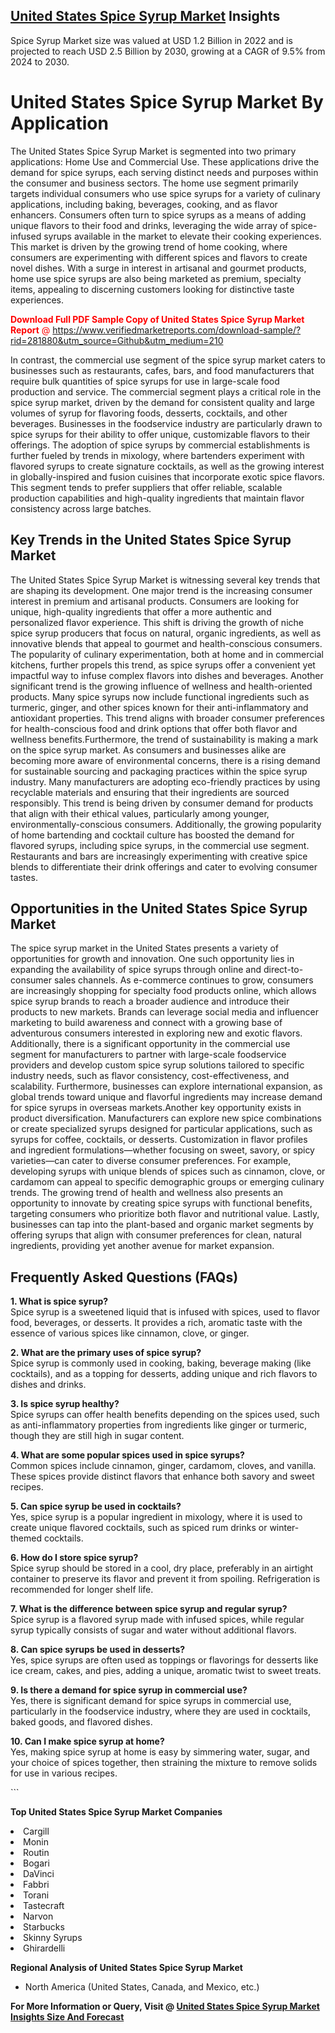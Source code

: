 <h2><a href="https://www.verifiedmarketreports.com/download-sample/?rid=281880&amp;utm_source=Github&amp;utm_medium=210" target="_blank">United States Spice Syrup Market</a> Insights</h2><p>Spice Syrup Market size was valued at USD 1.2 Billion in 2022 and is projected to reach USD 2.5 Billion by 2030, growing at a CAGR of 9.5% from 2024 to 2030.</p><p><h1>United States Spice Syrup Market By Application</h1><p>The United States Spice Syrup Market is segmented into two primary applications: Home Use and Commercial Use. These applications drive the demand for spice syrups, each serving distinct needs and purposes within the consumer and business sectors. The home use segment primarily targets individual consumers who use spice syrups for a variety of culinary applications, including baking, beverages, cooking, and as flavor enhancers. Consumers often turn to spice syrups as a means of adding unique flavors to their food and drinks, leveraging the wide array of spice-infused syrups available in the market to elevate their cooking experiences. This market is driven by the growing trend of home cooking, where consumers are experimenting with different spices and flavors to create novel dishes. With a surge in interest in artisanal and gourmet products, home use spice syrups are also being marketed as premium, specialty items, appealing to discerning customers looking for distinctive taste experiences. <p><span class=""><span style="color: #ff0000;"><strong>Download Full PDF Sample Copy of United States Spice Syrup Market Report</strong> @ </span><a href="https://www.verifiedmarketreports.com/download-sample/?rid=281880&amp;utm_source=Github&amp;utm_medium=210" target="_blank">https://www.verifiedmarketreports.com/download-sample/?rid=281880&amp;utm_source=Github&amp;utm_medium=210</a></span></p></p><p>In contrast, the commercial use segment of the spice syrup market caters to businesses such as restaurants, cafes, bars, and food manufacturers that require bulk quantities of spice syrups for use in large-scale food production and service. The commercial segment plays a critical role in the spice syrup market, driven by the demand for consistent quality and large volumes of syrup for flavoring foods, desserts, cocktails, and other beverages. Businesses in the foodservice industry are particularly drawn to spice syrups for their ability to offer unique, customizable flavors to their offerings. The adoption of spice syrups by commercial establishments is further fueled by trends in mixology, where bartenders experiment with flavored syrups to create signature cocktails, as well as the growing interest in globally-inspired and fusion cuisines that incorporate exotic spice flavors. This segment tends to prefer suppliers that offer reliable, scalable production capabilities and high-quality ingredients that maintain flavor consistency across large batches. <h2>Key Trends in the United States Spice Syrup Market</h2><p>The United States Spice Syrup Market is witnessing several key trends that are shaping its development. One major trend is the increasing consumer interest in premium and artisanal products. Consumers are looking for unique, high-quality ingredients that offer a more authentic and personalized flavor experience. This shift is driving the growth of niche spice syrup producers that focus on natural, organic ingredients, as well as innovative blends that appeal to gourmet and health-conscious consumers. The popularity of culinary experimentation, both at home and in commercial kitchens, further propels this trend, as spice syrups offer a convenient yet impactful way to infuse complex flavors into dishes and beverages. Another significant trend is the growing influence of wellness and health-oriented products. Many spice syrups now include functional ingredients such as turmeric, ginger, and other spices known for their anti-inflammatory and antioxidant properties. This trend aligns with broader consumer preferences for health-conscious food and drink options that offer both flavor and wellness benefits.Furthermore, the trend of sustainability is making a mark on the spice syrup market. As consumers and businesses alike are becoming more aware of environmental concerns, there is a rising demand for sustainable sourcing and packaging practices within the spice syrup industry. Many manufacturers are adopting eco-friendly practices by using recyclable materials and ensuring that their ingredients are sourced responsibly. This trend is being driven by consumer demand for products that align with their ethical values, particularly among younger, environmentally-conscious consumers. Additionally, the growing popularity of home bartending and cocktail culture has boosted the demand for flavored syrups, including spice syrups, in the commercial use segment. Restaurants and bars are increasingly experimenting with creative spice blends to differentiate their drink offerings and cater to evolving consumer tastes.<h2>Opportunities in the United States Spice Syrup Market</h2><p>The spice syrup market in the United States presents a variety of opportunities for growth and innovation. One such opportunity lies in expanding the availability of spice syrups through online and direct-to-consumer sales channels. As e-commerce continues to grow, consumers are increasingly shopping for specialty food products online, which allows spice syrup brands to reach a broader audience and introduce their products to new markets. Brands can leverage social media and influencer marketing to build awareness and connect with a growing base of adventurous consumers interested in exploring new and exotic flavors. Additionally, there is a significant opportunity in the commercial use segment for manufacturers to partner with large-scale foodservice providers and develop custom spice syrup solutions tailored to specific industry needs, such as flavor consistency, cost-effectiveness, and scalability. Furthermore, businesses can explore international expansion, as global trends toward unique and flavorful ingredients may increase demand for spice syrups in overseas markets.Another key opportunity exists in product diversification. Manufacturers can explore new spice combinations or create specialized syrups designed for particular applications, such as syrups for coffee, cocktails, or desserts. Customization in flavor profiles and ingredient formulations—whether focusing on sweet, savory, or spicy varieties—can cater to diverse consumer preferences. For example, developing syrups with unique blends of spices such as cinnamon, clove, or cardamom can appeal to specific demographic groups or emerging culinary trends. The growing trend of health and wellness also presents an opportunity to innovate by creating spice syrups with functional benefits, targeting consumers who prioritize both flavor and nutritional value. Lastly, businesses can tap into the plant-based and organic market segments by offering syrups that align with consumer preferences for clean, natural ingredients, providing yet another avenue for market expansion.<h2>Frequently Asked Questions (FAQs)</h2><p><strong>1. What is spice syrup?</strong><br>Spice syrup is a sweetened liquid that is infused with spices, used to flavor food, beverages, or desserts. It provides a rich, aromatic taste with the essence of various spices like cinnamon, clove, or ginger.</p><p><strong>2. What are the primary uses of spice syrup?</strong><br>Spice syrup is commonly used in cooking, baking, beverage making (like cocktails), and as a topping for desserts, adding unique and rich flavors to dishes and drinks.</p><p><strong>3. Is spice syrup healthy?</strong><br>Spice syrups can offer health benefits depending on the spices used, such as anti-inflammatory properties from ingredients like ginger or turmeric, though they are still high in sugar content.</p><p><strong>4. What are some popular spices used in spice syrups?</strong><br>Common spices include cinnamon, ginger, cardamom, cloves, and vanilla. These spices provide distinct flavors that enhance both savory and sweet recipes.</p><p><strong>5. Can spice syrup be used in cocktails?</strong><br>Yes, spice syrup is a popular ingredient in mixology, where it is used to create unique flavored cocktails, such as spiced rum drinks or winter-themed cocktails.</p><p><strong>6. How do I store spice syrup?</strong><br>Spice syrup should be stored in a cool, dry place, preferably in an airtight container to preserve its flavor and prevent it from spoiling. Refrigeration is recommended for longer shelf life.</p><p><strong>7. What is the difference between spice syrup and regular syrup?</strong><br>Spice syrup is a flavored syrup made with infused spices, while regular syrup typically consists of sugar and water without additional flavors.</p><p><strong>8. Can spice syrups be used in desserts?</strong><br>Yes, spice syrups are often used as toppings or flavorings for desserts like ice cream, cakes, and pies, adding a unique, aromatic twist to sweet treats.</p><p><strong>9. Is there a demand for spice syrup in commercial use?</strong><br>Yes, there is significant demand for spice syrups in commercial use, particularly in the foodservice industry, where they are used in cocktails, baked goods, and flavored dishes.</p><p><strong>10. Can I make spice syrup at home?</strong><br>Yes, making spice syrup at home is easy by simmering water, sugar, and your choice of spices together, then straining the mixture to remove solids for use in various recipes.</p>```</p><p><strong>Top United States Spice Syrup Market Companies</strong></p><div data-test-id=""><p><li>Cargill</li><li> Monin</li><li> Routin</li><li> Bogari</li><li> DaVinci</li><li> Fabbri</li><li> Torani</li><li> Tastecraft</li><li> Narvon</li><li> Starbucks</li><li> Skinny Syrups</li><li> Ghirardelli</li></p><div><strong>Regional Analysis of&nbsp;United States Spice Syrup Market</strong></div><ul><li dir="ltr"><p dir="ltr">North America&nbsp;(United States, Canada, and Mexico, etc.)</p></li></ul><p><strong>For More Information or Query, Visit @&nbsp;</strong><strong><a href="https://www.verifiedmarketreports.com/product/spice-syrup-market/?utm_source=Github&amp;utm_medium=210" target="_blank">United States Spice Syrup Market Insights Size And Forecast</a></strong></p></div>
